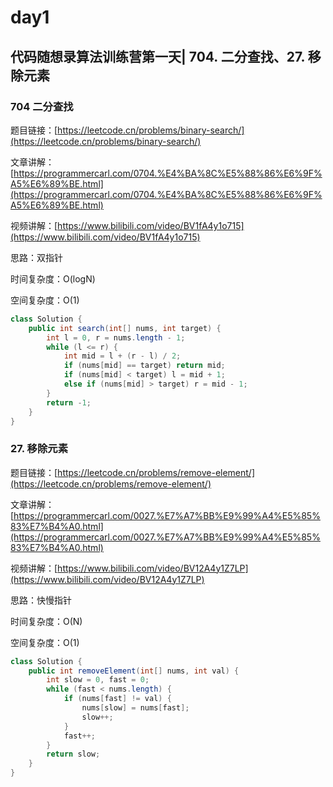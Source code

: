 # day1

## 代码随想录算法训练营第一天| 704. 二分查找、27. 移除元素



### 704 二分查找

题目链接：[https://leetcode.cn/problems/binary-search/](https://leetcode.cn/problems/binary-search/)

文章讲解：[https://programmercarl.com/0704.%E4%BA%8C%E5%88%86%E6%9F%A5%E6%89%BE.html](https://programmercarl.com/0704.%E4%BA%8C%E5%88%86%E6%9F%A5%E6%89%BE.html)

视频讲解：[https://www.bilibili.com/video/BV1fA4y1o715](https://www.bilibili.com/video/BV1fA4y1o715)

思路：双指针

时间复杂度：O(logN)

空间复杂度：O(1)

```java
class Solution {
    public int search(int[] nums, int target) {
        int l = 0, r = nums.length - 1;
        while (l <= r) {
            int mid = l + (r - l) / 2;
            if (nums[mid] == target) return mid;
            if (nums[mid] < target) l = mid + 1;
            else if (nums[mid] > target) r = mid - 1;
        }
        return -1;
    }
}
```



### **27. 移除元素**

题目链接：[https://leetcode.cn/problems/remove-element/](https://leetcode.cn/problems/remove-element/)

文章讲解：[https://programmercarl.com/0027.%E7%A7%BB%E9%99%A4%E5%85%83%E7%B4%A0.html](https://programmercarl.com/0027.%E7%A7%BB%E9%99%A4%E5%85%83%E7%B4%A0.html)

视频讲解：[https://www.bilibili.com/video/BV12A4y1Z7LP](https://www.bilibili.com/video/BV12A4y1Z7LP)

思路：快慢指针

时间复杂度：O(N)

空间复杂度：O(1)

```java
class Solution {
    public int removeElement(int[] nums, int val) {
        int slow = 0, fast = 0;
        while (fast < nums.length) {
            if (nums[fast] != val) {
                nums[slow] = nums[fast];
                slow++;
            }
            fast++;
        }
        return slow;
    }
}
```
